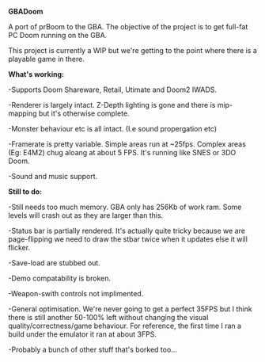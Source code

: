 **GBADoom**

A port of prBoom to the GBA. The objective of the project is to get full-fat PC Doom running on the GBA.

This project is currently a WIP but we're getting to the point where there is a playable game in there.




**What's working:**

-Supports Doom Shareware, Retail, Utimate and Doom2 IWADS.

-Renderer is largely intact. Z-Depth lighting is gone and there is mip-mapping but it's otherwise complete.

-Monster behaviour etc is all intact. (I.e sound propergation etc)

-Framerate is pretty variable. Simple areas run at ~25fps. Complex areas (Eg: E4M2) chug aloang at about 5 FPS. It's running like SNES or 3DO Doom.

-Sound and music support.


**Still to do:**

-Still needs too much memory. GBA only has 256Kb of work ram. Some levels will crash out as they are larger than this.

-Status bar is partially rendered. It's actually quite tricky because we are page-flipping we need to draw the stbar twice when it updates else it will flicker.

-Save-load are stubbed out.

-Demo compatability is broken.

-Weapon-swith controls not implimented.

-General optimisation. We're never going to get a perfect 35FPS but I think there is still another 50-100% left without changing the visual quality/correctness/game behaviour. For reference, the first time I ran a build under the emulator it ran at about 3FPS.

-Probably a bunch of other stuff that's borked too...
